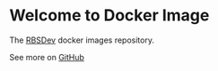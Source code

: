 # Welcome to Docker Image

The [RBSDev](https://hub.docker.com/u/rbsdev) docker images repository.

See more on [GitHub](https://github.com/rbsdev/docker-images)

